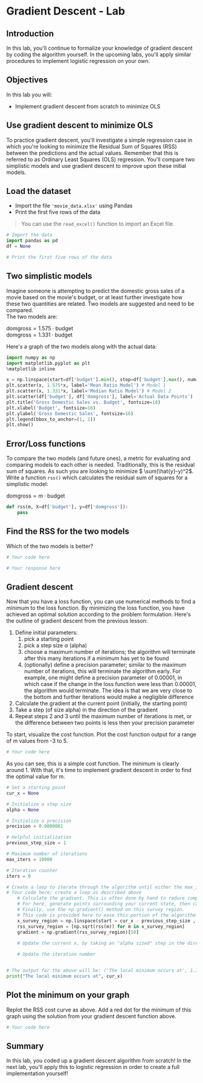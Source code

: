 
# Gradient Descent - Lab

## Introduction

In this lab, you'll continue to formalize your knowledge of gradient descent by coding the algorithm yourself. In the upcoming labs, you'll apply similar procedures to implement logistic regression on your own.


## Objectives

In this lab you will: 


- Implement gradient descent from scratch to minimize OLS


## Use gradient descent to minimize OLS

To practice gradient descent, you'll investigate a simple regression case in which you're looking to minimize the Residual Sum of Squares (RSS) between the predictions and the actual values. Remember that this is referred to as Ordinary Least Squares (OLS) regression. You'll compare two simplistic models and use gradient descent to improve upon these initial models.


## Load the dataset

- Import the file `'movie_data.xlsx'` using Pandas 
- Print the first five rows of the data 

> You can use the `read_excel()` function to import an Excel file. 


```python
# Import the data
import pandas as pd
df = None

# Print the first five rows of the data

```

## Two simplistic models

Imagine someone is attempting to predict the domestic gross sales of a movie based on the movie's budget, or at least further investigate how these two quantities are related. Two models are suggested and need to be compared.  
The two models are:  

$\text{domgross} = 1.575 \cdot \text{budget}$  
$\text{domgross} = 1.331 \cdot \text{budget}$  


Here's a graph of the two models along with the actual data:


```python
import numpy as np
import matplotlib.pyplot as plt
%matplotlib inline

x = np.linspace(start=df['budget'].min(), stop=df['budget'].max(), num=10**5)
plt.scatter(x, 1.575*x, label='Mean Ratio Model') # Model 1
plt.scatter(x, 1.331*x, label='Median Ratio Model') # Model 2
plt.scatter(df['budget'], df['domgross'], label='Actual Data Points')
plt.title('Gross Domestic Sales vs. Budget', fontsize=18)
plt.xlabel('Budget', fontsize=16)
plt.ylabel('Gross Domestic Sales', fontsize=16)
plt.legend(bbox_to_anchor=(1, 1))
plt.show()
```

## Error/Loss functions

To compare the two models (and future ones), a metric for evaluating and comparing models to each other is needed. Traditionally, this is the residual sum of squares. As such you are looking to minimize  $ \sum(\hat{y}-y)^2$.
Write a function `rss()` which calculates the residual sum of squares for a simplistic model: 

$\text{domgross} = m \cdot \text{budget}$ 


```python
def rss(m, X=df['budget'], y=df['domgross']):
    pass
```

## Find the RSS for the two models
Which of the two models is better?


```python
# Your code here
```


```python
# Your response here
```

## Gradient descent

Now that you have a loss function, you can use numerical methods to find a minimum to the loss function. By minimizing the loss function, you have achieved an optimal solution according to the problem formulation. Here's the outline of gradient descent from the previous lesson:  

1. Define initial parameters:
    1. pick a starting point
    2. pick a step size $\alpha$ (alpha)
    3. choose a maximum number of iterations; the algorithm will terminate after this many iterations if a minimum has yet to be found
    4. (optionally) define a precision parameter; similar to the maximum number of iterations, this will terminate the algorithm early. For example, one might define a precision parameter of 0.00001, in which case if the change in the loss function were less than 0.00001, the algorithm would terminate. The idea is that we are very close to the bottom and further iterations would make a negligible difference 
2. Calculate the gradient at the current point (initially, the starting point)
3. Take a step (of size alpha) in the direction of the gradient
4. Repeat steps 2 and 3 until the maximum number of iterations is met, or the difference between two points is less then your precision parameter  

To start, visualize the cost function. Plot the cost function output for a range of m values from -3 to 5.


```python
# Your code here

```

As you can see, this is a simple cost function. The minimum is clearly around 1. With that, it's time to implement gradient descent in order to find the optimal value for m.


```python
# Set a starting point
cur_x = None

# Initialize a step size
alpha = None

# Initialize a precision
precision = 0.0000001 

# Helpful initialization
previous_step_size = 1 

# Maximum number of iterations
max_iters = 10000 

# Iteration counter
iters = 0 

# Create a loop to iterate through the algorithm until either the max_iteration or precision conditions is met
# Your code here; create a loop as described above
    # Calculate the gradient. This is often done by hand to reduce computational complexity.
    # For here, generate points surrounding your current state, then calculate the rss of these points
    # Finally, use the np.gradient() method on this survey region. 
    # This code is provided here to ease this portion of the algorithm implementation
    x_survey_region = np.linspace(start = cur_x - previous_step_size , stop = cur_x + previous_step_size , num = 101)
    rss_survey_region = [np.sqrt(rss(m)) for m in x_survey_region]
    gradient = np.gradient(rss_survey_region)[50] 
    
    # Update the current x, by taking an "alpha sized" step in the direction of the gradient

    # Update the iteration number


# The output for the above will be: ('The local minimum occurs at', 1.1124498053361267)    
print("The local minimum occurs at", cur_x)
```

## Plot the minimum on your graph
Replot the RSS cost curve as above. Add a red dot for the minimum of this graph using the solution from your gradient descent function above.


```python
# Your code here
```

## Summary 

In this lab, you coded up a gradient descent algorithm from scratch! In the next lab, you'll apply this to logistic regression in order to create a full implementation yourself!
